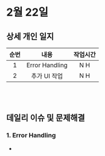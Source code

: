 # 2월 22일
## 상세 개인 일지 
|순번|내용|작업시간
|:---:|:-----:|:-------:
|1| Error Handling | N H
|2| 추가 UI 작업 | N H


</br></br>
## 데일리 이슈 및 문제해결
### 1. Error Handling
  - 
